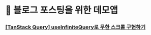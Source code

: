 # 📗 **블로그 포스팅을 위한 데모앱**

### [[TanStack Query] useInfiniteQuery로 무한 스크롤 구현하기](https://velog.io/@sarajo/TanStack-Query-useInfiniteQuery%EB%A1%9C-%EB%AC%B4%ED%95%9C-%EC%8A%A4%ED%81%AC%EB%A1%A4-%EA%B5%AC%ED%98%84%ED%95%98%EA%B8%B0)
